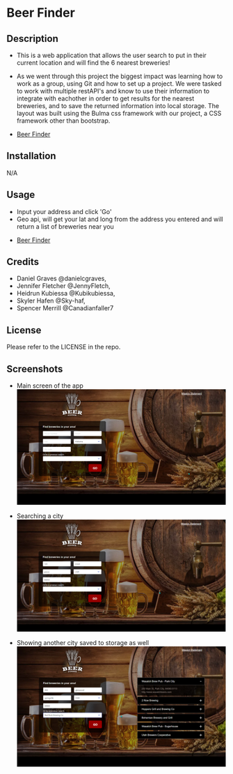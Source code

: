 # Beer Finder

## Description
- This is a web application that allows the user search to put in their current location and will find the 6 nearest breweries!

- As we went through this project the biggest impact was learning how to work as a group, using Git and how to set up a project. We were tasked to work with multiple restAPI's and know to use their information to integrate with eachother in order to get results for the nearest breweries, and to save the returned information into local storage. The layout was built using the Bulma css framework with our project, a CSS framework other than bootstrap.
* [Beer Finder](https://canadianfaller7.github.io/beer-finder/ "Named link title")

## Installation
N/A

## Usage
- Input your address and click 'Go'
- Geo api, will get your lat and long from the address you entered and will return a list of breweries near you
* [Beer Finder](https://canadianfaller7.github.io/beer-finder/ "Named link title")

## Credits
- Daniel Graves @danielcgraves,
- Jennifer Fletcher @JennyFletch,
- Heidrun Kubiessa @Kubikubiessa,
- Skyler Hafen @Sky-haf,
- Spencer Merrill @Canadianfaller7


## License
Please refer to the LICENSE in the repo.

## Screenshots

- Main screen of the app
![Alt text](./assets/images/main-page.png?raw=true "Optional Title")

- Searching a city
![Alt text](./assets/images/address-searched.png?raw=true "Optional Title")

- Showing another city saved to storage as well
![Alt text](./assets/images/results-page.png?raw=true "Optional Title")
